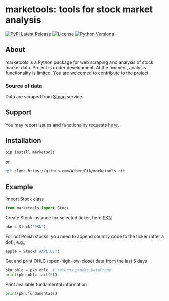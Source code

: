 marketools: tools for stock market analysis
===========================================

[![PyPI Latest Release](https://img.shields.io/pypi/v/marketools.svg)](https://pypi.org/project/marketools/)
[![License](https://img.shields.io/pypi/l/marketools.svg)](https://github.com/AlbertRtk/marketools/blob/main/LICENSE)
[![Python Versions](https://img.shields.io/pypi/pyversions/marketools.svg)]()

## About
marketools is a Python package for web scraping and analysis of stock market data. Project is under development. At the moment, analysis functionality is limited. You are welcomed to contribute to the project.

### Source of data
Data are scraped from [Stooq](http://stooq.com/) service.

## Support
You may report issues and functionality requests [here](https://github.com/AlbertRtk/marketools/issues).

## Installation
```bash
pip install marketools
```
or 
```bash
git clone https://github.com/AlbertRtk/marketools.git
```

## Example
Import Stock class
```python
from marketools import Stock
```
Create Stock instance for selected ticker, here [PKN](https://stooq.com/q/?s=pkn)
```python
pkn = Stock('PKN')
```
For not Polish stocks, you need to append country code to the ticker (after a dot), e.g.,
```python
apple = Stock('AAPL.US')
```
Get and print OHLC (open-high-low-close) data from the last 5 days
```python
pkn_ohlc = pkn.ohlc  # returns pandas.DataFrame
print(pkn_ohlc.tail(5))
```
Print available fundamental information
```python
print(pkn.fundamentals)
```

